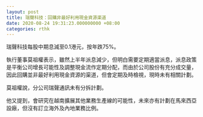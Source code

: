 ```yaml
---
layout: post
title: 瑞聲科技：回購非最好利用現金資源渠道
date: 2020-08-24 19:31:23.000000000 +08:00
categories: rthk
---
```


瑞聲科技每股中期息減至0.1港元，按年跌75%。

執行董事莫祖權表示，雖然上半年派息減少，但明白需要定期適當派息，派息政策是平衡公司增長可能性及調整現金流作定期分配，而由於公司股份有充分成交量，因此回購並非最好利用現金資源的渠道，但會定期及時檢視，現時未有相關計劃。

莫祖權說，分公司瑞聲通訊未有分拆計劃。

他又提到，會研究在越南擴展其他業務生產線的可能性，未來亦有計劃在馬來西亞設廠，但沒有訂立海外及內地業務比例。
